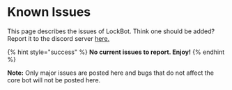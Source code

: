 # Known Issues

This page describes the issues of LockBot. Think one should be added? Report it to the discord server [here.](https://discord.gg/qJyJ5D6)

{% hint style="success" %}
**No current issues to report. Enjoy!**
{% endhint %}

**Note:** Only major issues are posted here and bugs that do not affect the core bot will not be posted here.

